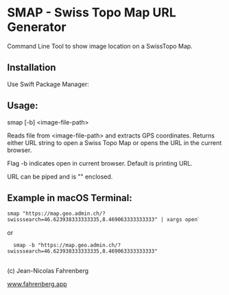 #  SMAP - Swiss Topo Map URL Generator
Command Line Tool to show image location on a SwissTopo Map.


## Installation
Use Swift Package Manager:


## Usage:

smap [-b]  \<image-file-path\>

Reads file from \<image-file-path\>
and extracts GPS coordinates.
Returns either URL string to open a Swiss Topo Map
or opens the URL in the current browser.

Flag -b indicates open in current browser.
Default is printing URL.

URL can be piped and is "" enclosed.

## Example in macOS Terminal:

```terminal
smap "https://map.geo.admin.ch/?swisssearch=46.623938333333335,8.469063333333333" | xargs openˋ
```
  or 
  
```terminal
  smap -b "https://map.geo.admin.ch/?swisssearch=46.623938333333335,8.469063333333333" 
```

##
(c) Jean-Nicolas Fahrenberg

www.fahrenberg.app

